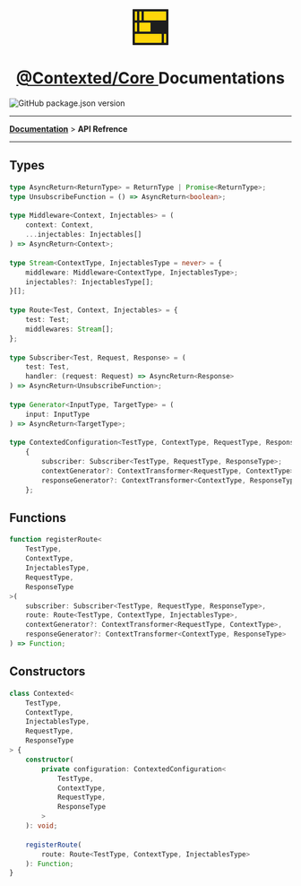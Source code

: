 <div align="center">
    <img alt="Contexted Logo" width="64" src="https://raw.githubusercontent.com/contexted-js/brand/master/dark/main-fill.svg">
    <h1>
		<a href="https://github.com/contexted-js/core">
        	@Contexted/Core
    	</a>
		<span>Documentations</span>
	</h1>
</div>

<img alt="GitHub package.json version" src="https://img.shields.io/github/package-json/v/contexted-js/core">

---

[**Documentation**](../) > **API Refrence**

---

## Types

```ts
type AsyncReturn<ReturnType> = ReturnType | Promise<ReturnType>;
type UnsubscribeFunction = () => AsyncReturn<boolean>;

type Middleware<Context, Injectables> = (
	context: Context,
	...injectables: Injectables[]
) => AsyncReturn<Context>;

type Stream<ContextType, InjectablesType = never> = {
	middleware: Middleware<ContextType, InjectablesType>;
	injectables?: InjectablesType[];
}[];

type Route<Test, Context, Injectables> = {
	test: Test;
	middlewares: Stream[];
};

type Subscriber<Test, Request, Response> = (
	test: Test,
	handler: (request: Request) => AsyncReturn<Response>
) => AsyncReturn<UnsubscribeFunction>;

type Generator<InputType, TargetType> = (
	input: InputType
) => AsyncReturn<TargetType>;

type ContextedConfiguration<TestType, ContextType, RequestType, ResponseType> =
	{
		subscriber: Subscriber<TestType, RequestType, ResponseType>;
		contextGenerator?: ContextTransformer<RequestType, ContextType>;
		responseGenerator?: ContextTransformer<ContextType, ResponseType>;
	};
```

## Functions

```ts
function registerRoute<
	TestType,
	ContextType,
	InjectablesType,
	RequestType,
	ResponseType
>(
	subscriber: Subscriber<TestType, RequestType, ResponseType>,
	route: Route<TestType, ContextType, InjectablesType>,
	contextGenerator?: ContextTransformer<RequestType, ContextType>,
	responseGenerator?: ContextTransformer<ContextType, ResponseType>
) => Function;
```

## Constructors

```ts
class Contexted<
	TestType,
	ContextType,
	InjectablesType,
	RequestType,
	ResponseType
> {
	constructor(
		private configuration: ContextedConfiguration<
			TestType,
			ContextType,
			RequestType,
			ResponseType
		>
	): void;

	registerRoute(
		route: Route<TestType, ContextType, InjectablesType>
	): Function;
}
```
